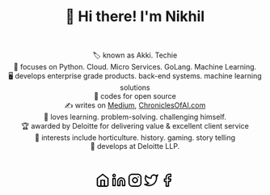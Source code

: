 <h1 align='center'>👋 Hi there! I'm Nikhil</h1><br>
<p align='center'>
🏷 known as Akki. Techie<br>
🧠 focuses on Python. Cloud. Micro Services. GoLang. Machine Learning.<br>
🖥 develops enterprise grade products. back-end systems. machine learning solutions<br>
💪 codes for open source<br>
✍️ writes on <a href="https://medium.com/dotstar">Medium</a>, <a href="https://chroniclesofai.com/author/akki/">ChroniclesOfAI.com</a><br>
<!-- 🎬 creates, writes and shoots film. commercial. documentary. short film. video.<br> -->
💙 loves learning. problem-solving. challenging himself.<br>
🏆 awarded by Deloitte for delivering value & excellent client service<br>
🧩 interests include horticulture. history. gaming. story telling<br>
📌 develops at Deloitte LLP.</p><br>

<p align='center'>
<a href="http://nikhilakki.in" target="_blank" title="Homepage"><img height="28" src="https://raw.githubusercontent.com/feathericons/feather/master/icons/home.svg"></a>
<a href="https://www.linkedin.com/in/nikhilakki/" target="_blank" title="LinkedIn"><img height="28"  src="https://raw.githubusercontent.com/feathericons/feather/master/icons/linkedin.svg"></a>
<a href="https://www.instagram.com/nikhilakki/" target="_blank" title="Instagram"><img height="28" src="https://raw.githubusercontent.com/feathericons/feather/master/icons/instagram.svg"></i></a>
<a href="https://twitter.com/akkitechie" target="_blank" title="Twitter"><img  height="28" src="https://raw.githubusercontent.com/feathericons/feather/master/icons/twitter.svg"></a>
<a href="https://www.facebook.com/nikhilakki" target="_blank" title="Facebook"><img  height="28" src="https://raw.githubusercontent.com/feathericons/feather/master/icons/facebook.svg"></a>
<!-- <a href="https://www.youtube.com/user/nikhilakki" target="_blank" title="Youtube"><img  height="28" src="https://raw.githubusercontent.com/feathericons/feather/master/icons/youtube.svg"></a> -->
<!-- <a href="https://www.codewars.com/users/nikhilakki" target="_blank" title="CodeWars"><img  height="28" src="https://raw.githubusercontent.com/feathericons/feather/master/icons/code.svg"></a> -->
<!-- <a href="https://www.hackerrank.com/nikhilakki" target="_blank" title="HackerRank"><img  height="28" src="https://raw.githubusercontent.com/feathericons/feather/master/icons/code.svg"></a> -->
</p>
